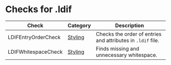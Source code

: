 # Checks for .ldif

Check | Category | Description
----- | -------- | -----------
LDIFEntryOrderCheck | [Styling](styling_checks.markdown#styling-checks) | Checks the order of entries and attributes in `.ldif` file. |
LDIFWhitespaceCheck | [Styling](styling_checks.markdown#styling-checks) | Finds missing and unnecessary whitespace. |